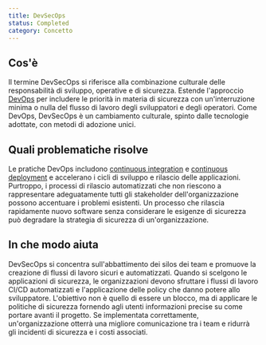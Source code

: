 ```yaml
---
title: DevSecOps 
status: Completed
category: Concetto
---
```


## Cos'è
Il termine DevSecOps si riferisce alla combinazione culturale delle responsabilità di sviluppo, operative e di sicurezza. Estende l'approccio [DevOps](/it/devops/) per includere le priorità in materia di sicurezza con un'interruzione minima o nulla del flusso di lavoro degli sviluppatori e degli operatori. Come DevOps, DevSecOps è un cambiamento culturale, spinto dalle tecnologie adottate, con metodi di adozione unici.

## Quali problematiche risolve
Le pratiche DevOps includono [continuous integration](/it/continuous_integration/) e [continuous deployment](/it/continuous_delivery/) e accelerano i cicli di sviluppo e rilascio delle applicazioni. Purtroppo, i processi di rilascio automatizzati che non riescono a rappresentare adeguatamente tutti gli stakeholder dell'organizzazione possono accentuare i problemi esistenti. Un processo che rilascia rapidamente nuovo software senza considerare le esigenze di sicurezza può degradare la strategia di sicurezza di un'organizzazione.

## In che modo aiuta
DevSecOps si concentra sull'abbattimento dei silos dei team e promuove la creazione di flussi di lavoro sicuri e automatizzati. Quando si scelgono le applicazioni di sicurezza, le organizzazioni devono sfruttare i flussi di lavoro CI/CD automatizzati e l'applicazione delle policy che danno potere allo sviluppatore. L'obiettivo non è quello di essere un blocco, ma di applicare le politiche di sicurezza fornendo agli utenti informazioni precise su come portare avanti il progetto. Se implementata correttamente, un'organizzazione otterrà una migliore comunicazione tra i team e ridurrà gli incidenti di sicurezza e i costi associati.



